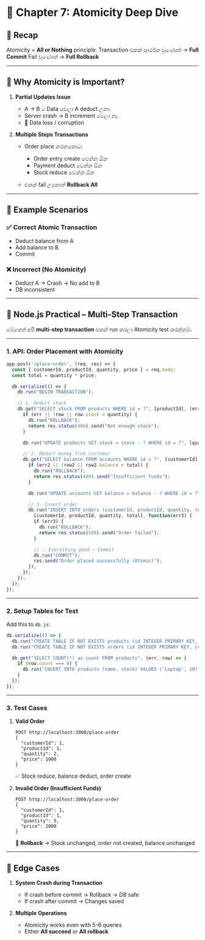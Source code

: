 # 📘 Chapter 7: Atomicity Deep Dive

## 🔹 Recap

Atomicity = **All or Nothing** principle.
Transaction එකක් සාර්ථක වුණොත් → **Full Commit**
Fail වුණොත් → **Full Rollback**

---

## 🔹 Why Atomicity is Important?

1. **Partial Updates Issue**

   * A → B ට Data යවලා A deduct උනා.
   * Server crash → B increment වෙලා නෑ.
   * 🚨 Data loss / corruption

2. **Multiple Steps Transactions**

   * Order place කරනකොට:

     * Order entry create වෙන්න ඕන
     * Payment deduct වෙන්න ඕන
     * Stock reduce වෙන්න ඕන
   * එකක් fail උනොත් **Rollback All**

---

## 🔹 Example Scenarios

### ✅ Correct Atomic Transaction

* Deduct balance from A
* Add balance to B
* Commit

### ❌ Incorrect (No Atomicity)

* Deduct A → Crash → No add to B
* DB inconsistent

---

## 🔹 Node.js Practical – Multi-Step Transaction

මේකෙන් අපි **multi-step transaction** එකක් run කරලා Atomicity test කරන්නම්.

---

### 1. API: Order Placement with Atomicity

```js
app.post('/place-order', (req, res) => {
  const { customerId, productId, quantity, price } = req.body;
  const total = quantity * price;

  db.serialize(() => {
    db.run("BEGIN TRANSACTION");

    // 1. Deduct stock
    db.get("SELECT stock FROM products WHERE id = ?", [productId], (err, row) => {
      if (err || !row || row.stock < quantity) {
        db.run("ROLLBACK");
        return res.status(400).send("Not enough stock");
      }

      db.run("UPDATE products SET stock = stock - ? WHERE id = ?", [quantity, productId]);

      // 2. Deduct money from customer
      db.get("SELECT balance FROM accounts WHERE id = ?", [customerId], (err2, row2) => {
        if (err2 || !row2 || row2.balance < total) {
          db.run("ROLLBACK");
          return res.status(400).send("Insufficient funds");
        }

        db.run("UPDATE accounts SET balance = balance - ? WHERE id = ?", [total, customerId]);

        // 3. Insert order
        db.run("INSERT INTO orders (customerId, productId, quantity, total) VALUES (?, ?, ?, ?)", 
          [customerId, productId, quantity, total], function(err3) {
          if (err3) {
            db.run("ROLLBACK");
            return res.status(500).send("Order failed");
          }

          // ✅ Everything good → Commit
          db.run("COMMIT");
          res.send("Order placed successfully (Atomic)");
        });
      });
    });
  });
});
```

---

### 2. Setup Tables for Test

Add this to `db.js`:

```js
db.serialize(() => {
  db.run("CREATE TABLE IF NOT EXISTS products (id INTEGER PRIMARY KEY, name TEXT, stock INTEGER)");
  db.run("CREATE TABLE IF NOT EXISTS orders (id INTEGER PRIMARY KEY, customerId INTEGER, productId INTEGER, quantity INTEGER, total INTEGER)");

  db.get("SELECT COUNT(*) as count FROM products", (err, row) => {
    if (row.count === 0) {
      db.run("INSERT INTO products (name, stock) VALUES ('Laptop', 10)");
    }
  });
});
```

---

### 3. Test Cases

1. **Valid Order**

   ```
   POST http://localhost:3000/place-order
   {
     "customerId": 1,
     "productId": 1,
     "quantity": 2,
     "price": 1000
   }
   ```

   ✅ Stock reduce, balance deduct, order create

2. **Invalid Order (Insufficient Funds)**

   ```
   POST http://localhost:3000/place-order
   {
     "customerId": 1,
     "productId": 1,
     "quantity": 5,
     "price": 2000
   }
   ```

   🚨 **Rollback** → Stock unchanged, order not created, balance unchanged

---

## 🔹 Edge Cases

1. **System Crash during Transaction**

   * If crash before commit → Rollback → DB safe
   * If crash after commit → Changes saved

2. **Multiple Operations**

   * Atomicity works even with 5–6 queries
   * Either **All succeed** or **All rollback**


